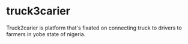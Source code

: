 # truck3carier
Truck2carier is platform that's fixated on connecting truck to drivers to farmers in yobe state of nigeria.
